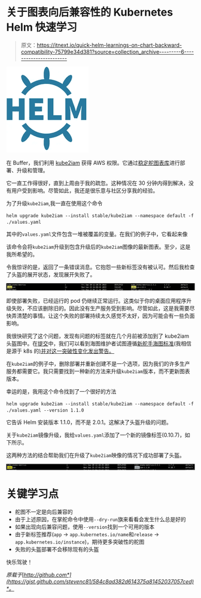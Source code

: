 # 关于图表向后兼容性的 Kubernetes Helm 快速学习

> 原文：<https://itnext.io/quick-helm-learnings-on-chart-backward-compatibility-75799e34d381?source=collection_archive---------6----------------------->

![](img/6a915ee877aa258c01cdb428fd793e2a.png)

在 Buffer，我们利用 [kube2iam](https://github.com/jtblin/kube2iam) 获得 AWS 权限。它通过[稳定舵图表库](https://github.com/helm/charts/tree/master/stable/kube2iam)进行部署、升级和管理。

它一直工作得很好，直到上周由于我的疏忽。这种情况在 30 分钟内得到解决，没有用户受到影响。尽管如此，我还是很乐意与社区分享我的经验。

为了升级`kube2iam`,我一直在使用这个命令

`helm upgrade kube2iam --install stable/kube2iam --namespace default -f ./values.yaml`

其中的`values.yaml`文件包含一堆被覆盖的变量。在我们的例子中，它看起来像

该命令会将`kube2iam`升级到包含升级后的`kube2iam`图像的最新图表。至少，这是我所希望的。

令我惊讶的是，返回了一条错误消息。它抱怨一些新标签没有被认可。然后我检查了头盔的展开状态，发现展开失败了。

![](img/c08e9dc490b8dd9f590842037afc062e.png)

即使部署失败，已经运行的 pod 仍继续正常运行。这类似于你的桌面应用程序升级失败，不应该删除旧的。因此没有生产服务受到影响。尽管如此，这是我需要尽快弄清楚的事情。让这个失败的部署持续太久感觉不太好，因为可能会有一些负面影响。

我很快研究了这个问题，发现有问题的标签就在几个月前被添加到了 kube2iam 头盔图中。在[提交](https://github.com/helm/charts/commit/520dee4464c62ce4ab341f9ecdb638261716e87e#diff-86128f9a45e1fe4ea0dac1fc5378d5c1)中，我们可以看到海图维护者试图遵循[新舵手海图标准](https://helm.sh/docs/chart_best_practices/#standard-labels)(我相信是源于 k8s 的[)并对这一突破性变化发出警告。](https://kubernetes.io/docs/concepts/overview/working-with-objects/common-labels/)

在`kube2iam`的例子中，删除部署并重新创建不是一个选项，因为我们的许多生产服务都需要它。我只需要找到一种新的方法来升级`kube2iam`版本，而不更新图表版本。

幸运的是，我用这个命令找到了一个很好的方法

`helm upgrade kube2iam --install stable/kube2iam --namespace default -f ./values.yaml --version 1.1.0`

它告诉 Helm 安装版本 1.1.0，而不是 2.0.1。这解决了头盔升级的问题。

关于`kube2iam`镜像升级，我给`values.yaml`添加了一个新的镜像标签(0.10.7)，如下所示。

这两种方法的结合帮助我们在升级了`kube2iam`映像的情况下成功部署了头盔。

![](img/7ad33e9a15eb31d13257c07ed13ac845.png)

# 关键学习点

*   舵图不一定是向后兼容的
*   由于上述原因，在掌舵命令中使用`--dry-run`旗来看看会发生什么总是好的
*   如果出现向后兼容问题，使用`--version`找到一个可用的版本
*   由于新标签推荐(`app` → `app.kubernetes.io/name`和`release` → `app.kubernetes.io/instance`)，期待更多突破性的舵图
*   失败的头盔部署不会移除现有的头盔

快乐驾驶！

*原载于*[*http://github.com*](https://gist.github.com/stevenc81/584c8ad382d614375a81452037057ced)*。*